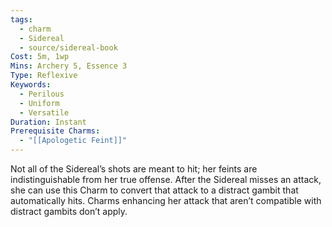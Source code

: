 ```yaml
---
tags:
  - charm
  - Sidereal
  - source/sidereal-book
Cost: 5m, 1wp
Mins: Archery 5, Essence 3
Type: Reflexive
Keywords:
  - Perilous
  - Uniform
  - Versatile
Duration: Instant
Prerequisite Charms:
  - "[[Apologetic Feint]]"
---
```

Not all of the Sidereal’s shots are meant to hit; her feints are indistinguishable from her true offense. After the Sidereal misses an attack, she can use this Charm to convert that attack to a distract gambit that automatically hits. Charms enhancing her attack that aren’t compatible with distract gambits don’t apply.